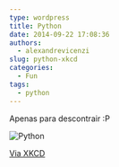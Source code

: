 ```yaml
---
type: wordpress
title: Python
date: 2014-09-22 17:08:36
authors:
  - alexandrevicenzi
slug: python-xkcd
categories:
  - Fun
tags:
  - python
---
```


Apenas para descontrair :P

<img src="http://imgs.xkcd.com/comics/python.png" alt="Python" />

<a href="https://xkcd.com/353/">Via XKCD</a>
